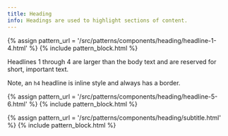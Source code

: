 ```yaml
---
title: Heading
info: Headings are used to highlight sections of content.
---
```



{% assign pattern_url = '/src/patterns/components/heading/headline-1-4.html' %}
{% include pattern_block.html %}

Headlines 1 through 4 are larger than the body text and are reserved for short, important text.

Note, an `h4` headline is inline style and always has a border.


{% assign pattern_url = '/src/patterns/components/heading/headline-5-6.html' %}
{% include pattern_block.html %}

{% assign pattern_url = '/src/patterns/components/heading/subtitle.html' %}
{% include pattern_block.html %}